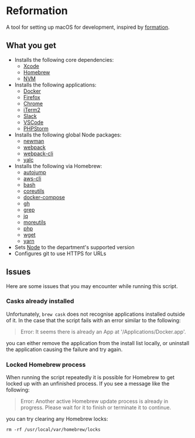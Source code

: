 # Reformation

A tool for setting up macOS for development, inspired by [formation](https://github.com/minamarkham/formation).

## What you get

- Installs the following core dependencies:
  - [Xcode](https://developer.apple.com/xcode/)
  - [Homebrew](https://brew.sh/)
  - [NVM](https://github.com/nvm-sh/nvm)
- Installs the following applications:
  - [Docker](https://www.docker.com/)
  - [Firefox](https://www.mozilla.org/firefox/)
  - [Chrome](https://www.google.com/chrome/)
  - [iTerm2](https://iterm2.com/)
  - [Slack](https://slack.com/)
  - [VSCode](https://code.visualstudio.com/)
  - [PHPStorm](https://www.jetbrains.com/phpstorm/)
- Installs the following global Node packages:
  - [newman](https://www.npmjs.com/package/newman)
  - [webpack](https://www.npmjs.com/package/webpack)
  - [webpack-cli](https://www.npmjs.com/package/webpack-cli)
  - [yalc](https://www.npmjs.com/package/yalc)
- Installs the following via Homebrew:
  - [autojump](https://formulae.brew.sh/formula/autojump)
  - [aws-cli](https://formulae.brew.sh/formula/aws-cli)
  - [bash](https://formulae.brew.sh/formula/bash)
  - [coreutils](https://formulae.brew.sh/formula/coreutils)
  - [docker-compose](https://formulae.brew.sh/formula/docker-compose)
  - [gh](https://formulae.brew.sh/formula/gh)
  - [grep](https://formulae.brew.sh/formula/grep)
  - [jq](https://formulae.brew.sh/formula/jq)
  - [moreutils](https://formulae.brew.sh/formula/moreutils)
  - [php](https://formulae.brew.sh/formula/php)
  - [wget](https://formulae.brew.sh/formula/wget)
  - [yarn](https://formulae.brew.sh/formula/yarn)
- Sets [Node](https://nodejs.org/en/) to the department's supported version
- Configures git to use HTTPS for URLs

## Issues

Here are some issues that you may encounter while running this script.

### Casks already installed

Unfortunately, `brew cask` does not recognise applications installed outside
of it. In the case that the script fails with an error similar to the following:

> Error: It seems there is already an App at '/Applications/Docker.app'.

you can either remove the application from the install list locally, or
uninstall the application causing the failure and try again.

### Locked Homebrew process

When running the script repeatedly it is possible for Homebrew to get locked up
with an unfinished process. If you see a message like the following:

> Error: Another active Homebrew update process is already in progress.
> Please wait for it to finish or terminate it to continue.

you can try clearing any Homebrew locks:

```
rm -rf /usr/local/var/homebrew/locks
```
